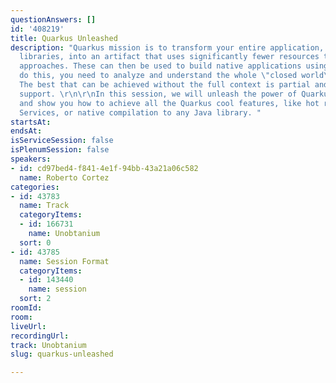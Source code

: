```yaml
---
questionAnswers: []
id: '408219'
title: Quarkus Unleashed
description: "Quarkus mission is to transform your entire application, including its
  libraries, into an artifact that uses significantly fewer resources than traditional
  approaches. These can then be used to build native applications using GraalVM. To
  do this, you need to analyze and understand the whole \"closed world\" of the application.
  The best that can be achieved without the full context is partial and limited generic
  support. \r\n\r\nIn this session, we will unleash the power of Quarkus Extensions,
  and show you how to achieve all the Quarkus cool features, like hot reloading, Dev
  Services, or native compilation to any Java library. "
startsAt: 
endsAt: 
isServiceSession: false
isPlenumSession: false
speakers:
- id: cd97bed4-f841-4e1f-94bb-43a21a06c582
  name: Roberto Cortez
categories:
- id: 43783
  name: Track
  categoryItems:
  - id: 166731
    name: Unobtanium
  sort: 0
- id: 43785
  name: Session Format
  categoryItems:
  - id: 143440
    name: session
  sort: 2
roomId: 
room: 
liveUrl: 
recordingUrl: 
track: Unobtanium
slug: quarkus-unleashed

---
```


